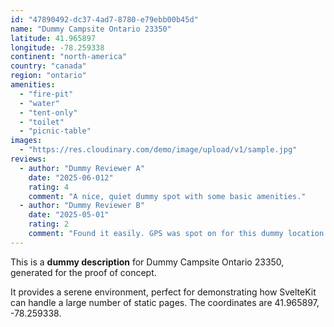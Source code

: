 ```yaml
---
id: "47890492-dc37-4ad7-8780-e79ebb00b45d"
name: "Dummy Campsite Ontario 23350"
latitude: 41.965897
longitude: -78.259338
continent: "north-america"
country: "canada"
region: "ontario"
amenities:
  - "fire-pit"
  - "water"
  - "tent-only"
  - "toilet"
  - "picnic-table"
images:
  - "https://res.cloudinary.com/demo/image/upload/v1/sample.jpg"
reviews:
  - author: "Dummy Reviewer A"
    date: "2025-06-012"
    rating: 4
    comment: "A nice, quiet dummy spot with some basic amenities."
  - author: "Dummy Reviewer B"
    date: "2025-05-01"
    rating: 2
    comment: "Found it easily. GPS was spot on for this dummy location."
---
```


This is a **dummy description** for Dummy Campsite Ontario 23350, generated for the proof of concept.

It provides a serene environment, perfect for demonstrating how SvelteKit can handle a large number of static pages. The coordinates are 41.965897, -78.259338.
